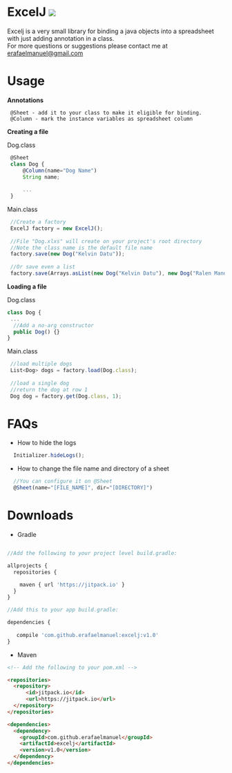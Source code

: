 # ExcelJ [![](https://jitpack.io/v/erafaelmanuel/excelj.svg)](https://jitpack.io/#erafaelmanuel/excelj)
Excelj is a very small library for binding a java objects into a spreadsheet with just adding annotation in a class. <br />
For more questions or suggestions please contact me at erafaelmanuel@gmail.com
<br />

<b><h1>Usage</h1></b>

<b>Annotations</b>
```
 @Sheet - add it to your class to make it eligible for binding.
 @Column - mark the instance variables as spreadsheet column 
```

<b>Creating a file</b>

Dog.class
```js
 @Sheet
 class Dog {
     @Column(name="Dog Name")
     String name;
    
     ...
 }
```
Main.class
```js
 //Create a factory
 ExcelJ factory = new ExcelJ();
 
 //File "Dog.xlxs" will create on your project's root directory 
 //Note the class name is the default file name
 factory.save(new Dog("Kelvin Datu"));
 
 //Or save even a list
 factory.save(Arrays.asList(new Dog("Kelvin Datu"), new Dog("Ralen Mandap")));
```

<b>Loading a file</b>

Dog.class
```js
class Dog {
 ...
  //Add a no-arg constructor
  public Dog() {}
}

```

Main.class
```js
 //load multiple dogs
 List<Dog> dogs = factory.load(Dog.class);
 
 //load a single dog
 //return the dog at row 1
 Dog dog = factory.get(Dog.class, 1);
```


<b><h1>FAQs</h1></b>

* How to hide the logs
```js
  Initializer.hideLogs();
```

* How to change the file name and directory of a sheet
```js
  //You can configure it on @Sheet
  @Sheet(name="[FILE_NAME]", dir="[DIRECTORY]")
```

<b><h1>Downloads</h1></b>

* Gradle

```js

//Add the following to your project level build.gradle:

allprojects {
  repositories {

    maven { url 'https://jitpack.io' }
  }
}

//Add this to your app build.gradle:

dependencies {
  
   compile 'com.github.erafaelmanuel:excelj:v1.0'
}
```

* Maven

```html
<!-- Add the following to your pom.xml -->

<repositories>
  <repository>
      <id>jitpack.io</id>
      <url>https://jitpack.io</url>
  </repository>
</repositories>

<dependencies>
  <dependency>
    <groupId>com.github.erafaelmanuel</groupId>
    <artifactId>excelj</artifactId>
    <version>v1.0</version>
  </dependency>
</dependencies>

```
